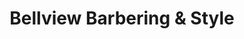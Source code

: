 ---
title: "Bellview Barbering & Style"
url: /pensacola/bellview-barbering-und-style/
shop: Friseur
---